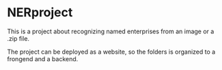 # NERproject
This is a project about recognizing named enterprises from an image or a .zip file.

The project can be deployed as a website, so the folders is organized to a frongend and a backend.
